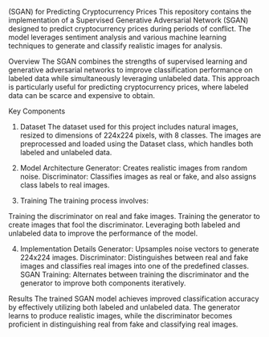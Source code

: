 (SGAN) for Predicting Cryptocurrency Prices
This repository contains the implementation of a Supervised Generative Adversarial Network (SGAN) designed to predict cryptocurrency prices during periods of conflict. The model leverages sentiment analysis and various machine learning techniques to generate and classify realistic images for analysis.

Overview
The SGAN combines the strengths of supervised learning and generative adversarial networks to improve classification performance on labeled data while simultaneously leveraging unlabeled data. This approach is particularly useful for predicting cryptocurrency prices, where labeled data can be scarce and expensive to obtain.

Key Components
1. Dataset
The dataset used for this project includes natural images, resized to dimensions of 224x224 pixels, with 8 classes. The images are preprocessed and loaded using the Dataset class, which handles both labeled and unlabeled data.

2. Model Architecture
Generator: Creates realistic images from random noise.
Discriminator: Classifies images as real or fake, and also assigns class labels to real images.


3. Training
The training process involves:

Training the discriminator on real and fake images.
Training the generator to create images that fool the discriminator.
Leveraging both labeled and unlabeled data to improve the performance of the model.


4. Implementation Details
Generator: Upsamples noise vectors to generate 224x224 images.
Discriminator: Distinguishes between real and fake images and classifies real images into one of the predefined classes.
SGAN Training: Alternates between training the discriminator and the generator to improve both components iteratively.

Results
The trained SGAN model achieves improved classification accuracy by effectively utilizing both labeled and unlabeled data. The generator learns to produce realistic images, while the discriminator becomes proficient in distinguishing real from fake and classifying real images.
